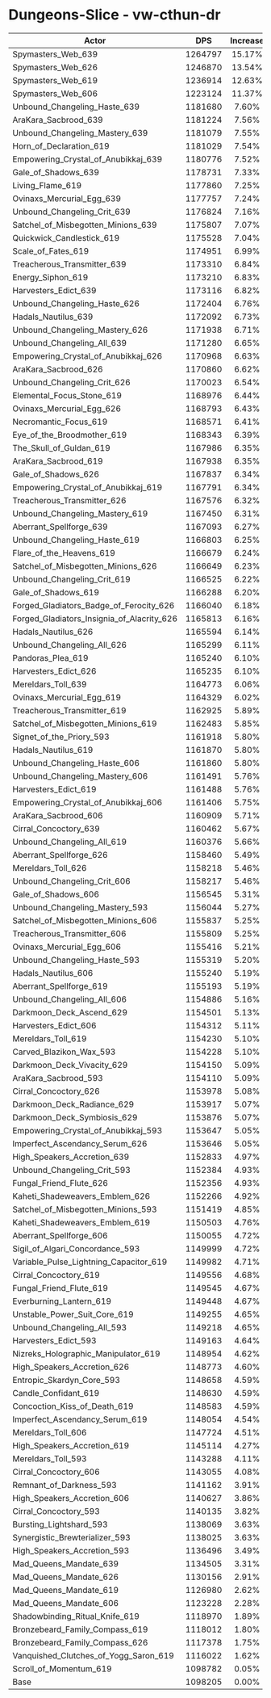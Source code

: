 # Dungeons-Slice - vw-cthun-dr
| Actor | DPS | Increase |
|---|:---:|:---:|
|Spymasters_Web_639|1264797|15.17%|
|Spymasters_Web_626|1246870|13.54%|
|Spymasters_Web_619|1236914|12.63%|
|Spymasters_Web_606|1223124|11.37%|
|Unbound_Changeling_Haste_639|1181680|7.60%|
|AraKara_Sacbrood_639|1181224|7.56%|
|Unbound_Changeling_Mastery_639|1181079|7.55%|
|Horn_of_Declaration_619|1181029|7.54%|
|Empowering_Crystal_of_Anubikkaj_639|1180776|7.52%|
|Gale_of_Shadows_639|1178731|7.33%|
|Living_Flame_619|1177860|7.25%|
|Ovinaxs_Mercurial_Egg_639|1177757|7.24%|
|Unbound_Changeling_Crit_639|1176824|7.16%|
|Satchel_of_Misbegotten_Minions_639|1175807|7.07%|
|Quickwick_Candlestick_619|1175528|7.04%|
|Scale_of_Fates_619|1174951|6.99%|
|Treacherous_Transmitter_639|1173310|6.84%|
|Energy_Siphon_619|1173210|6.83%|
|Harvesters_Edict_639|1173116|6.82%|
|Unbound_Changeling_Haste_626|1172404|6.76%|
|Hadals_Nautilus_639|1172092|6.73%|
|Unbound_Changeling_Mastery_626|1171938|6.71%|
|Unbound_Changeling_All_639|1171280|6.65%|
|Empowering_Crystal_of_Anubikkaj_626|1170968|6.63%|
|AraKara_Sacbrood_626|1170860|6.62%|
|Unbound_Changeling_Crit_626|1170023|6.54%|
|Elemental_Focus_Stone_619|1168976|6.44%|
|Ovinaxs_Mercurial_Egg_626|1168793|6.43%|
|Necromantic_Focus_619|1168571|6.41%|
|Eye_of_the_Broodmother_619|1168343|6.39%|
|The_Skull_of_Guldan_619|1167986|6.35%|
|AraKara_Sacbrood_619|1167938|6.35%|
|Gale_of_Shadows_626|1167837|6.34%|
|Empowering_Crystal_of_Anubikkaj_619|1167791|6.34%|
|Treacherous_Transmitter_626|1167576|6.32%|
|Unbound_Changeling_Mastery_619|1167450|6.31%|
|Aberrant_Spellforge_639|1167093|6.27%|
|Unbound_Changeling_Haste_619|1166803|6.25%|
|Flare_of_the_Heavens_619|1166679|6.24%|
|Satchel_of_Misbegotten_Minions_626|1166649|6.23%|
|Unbound_Changeling_Crit_619|1166525|6.22%|
|Gale_of_Shadows_619|1166288|6.20%|
|Forged_Gladiators_Badge_of_Ferocity_626|1166040|6.18%|
|Forged_Gladiators_Insignia_of_Alacrity_626|1165813|6.16%|
|Hadals_Nautilus_626|1165594|6.14%|
|Unbound_Changeling_All_626|1165299|6.11%|
|Pandoras_Plea_619|1165240|6.10%|
|Harvesters_Edict_626|1165235|6.10%|
|Mereldars_Toll_639|1164773|6.06%|
|Ovinaxs_Mercurial_Egg_619|1164329|6.02%|
|Treacherous_Transmitter_619|1162925|5.89%|
|Satchel_of_Misbegotten_Minions_619|1162483|5.85%|
|Signet_of_the_Priory_593|1161918|5.80%|
|Hadals_Nautilus_619|1161870|5.80%|
|Unbound_Changeling_Haste_606|1161860|5.80%|
|Unbound_Changeling_Mastery_606|1161491|5.76%|
|Harvesters_Edict_619|1161488|5.76%|
|Empowering_Crystal_of_Anubikkaj_606|1161406|5.75%|
|AraKara_Sacbrood_606|1160909|5.71%|
|Cirral_Concoctory_639|1160462|5.67%|
|Unbound_Changeling_All_619|1160376|5.66%|
|Aberrant_Spellforge_626|1158460|5.49%|
|Mereldars_Toll_626|1158218|5.46%|
|Unbound_Changeling_Crit_606|1158217|5.46%|
|Gale_of_Shadows_606|1156545|5.31%|
|Unbound_Changeling_Mastery_593|1156044|5.27%|
|Satchel_of_Misbegotten_Minions_606|1155837|5.25%|
|Treacherous_Transmitter_606|1155809|5.25%|
|Ovinaxs_Mercurial_Egg_606|1155416|5.21%|
|Unbound_Changeling_Haste_593|1155319|5.20%|
|Hadals_Nautilus_606|1155240|5.19%|
|Aberrant_Spellforge_619|1155193|5.19%|
|Unbound_Changeling_All_606|1154886|5.16%|
|Darkmoon_Deck_Ascend_629|1154501|5.13%|
|Harvesters_Edict_606|1154312|5.11%|
|Mereldars_Toll_619|1154230|5.10%|
|Carved_Blazikon_Wax_593|1154228|5.10%|
|Darkmoon_Deck_Vivacity_629|1154150|5.09%|
|AraKara_Sacbrood_593|1154110|5.09%|
|Cirral_Concoctory_626|1153978|5.08%|
|Darkmoon_Deck_Radiance_629|1153917|5.07%|
|Darkmoon_Deck_Symbiosis_629|1153876|5.07%|
|Empowering_Crystal_of_Anubikkaj_593|1153647|5.05%|
|Imperfect_Ascendancy_Serum_626|1153646|5.05%|
|High_Speakers_Accretion_639|1152833|4.97%|
|Unbound_Changeling_Crit_593|1152384|4.93%|
|Fungal_Friend_Flute_626|1152356|4.93%|
|Kaheti_Shadeweavers_Emblem_626|1152266|4.92%|
|Satchel_of_Misbegotten_Minions_593|1151419|4.85%|
|Kaheti_Shadeweavers_Emblem_619|1150503|4.76%|
|Aberrant_Spellforge_606|1150055|4.72%|
|Sigil_of_Algari_Concordance_593|1149999|4.72%|
|Variable_Pulse_Lightning_Capacitor_619|1149982|4.71%|
|Cirral_Concoctory_619|1149556|4.68%|
|Fungal_Friend_Flute_619|1149545|4.67%|
|Everburning_Lantern_619|1149448|4.67%|
|Unstable_Power_Suit_Core_619|1149255|4.65%|
|Unbound_Changeling_All_593|1149218|4.65%|
|Harvesters_Edict_593|1149163|4.64%|
|Nizreks_Holographic_Manipulator_619|1148954|4.62%|
|High_Speakers_Accretion_626|1148773|4.60%|
|Entropic_Skardyn_Core_593|1148658|4.59%|
|Candle_Confidant_619|1148630|4.59%|
|Concoction_Kiss_of_Death_619|1148583|4.59%|
|Imperfect_Ascendancy_Serum_619|1148054|4.54%|
|Mereldars_Toll_606|1147724|4.51%|
|High_Speakers_Accretion_619|1145114|4.27%|
|Mereldars_Toll_593|1143288|4.11%|
|Cirral_Concoctory_606|1143055|4.08%|
|Remnant_of_Darkness_593|1141162|3.91%|
|High_Speakers_Accretion_606|1140627|3.86%|
|Cirral_Concoctory_593|1140135|3.82%|
|Bursting_Lightshard_593|1138069|3.63%|
|Synergistic_Brewterializer_593|1138025|3.63%|
|High_Speakers_Accretion_593|1136496|3.49%|
|Mad_Queens_Mandate_639|1134505|3.31%|
|Mad_Queens_Mandate_626|1130156|2.91%|
|Mad_Queens_Mandate_619|1126980|2.62%|
|Mad_Queens_Mandate_606|1123228|2.28%|
|Shadowbinding_Ritual_Knife_619|1118970|1.89%|
|Bronzebeard_Family_Compass_619|1118012|1.80%|
|Bronzebeard_Family_Compass_626|1117378|1.75%|
|Vanquished_Clutches_of_Yogg_Saron_619|1116022|1.62%|
|Scroll_of_Momentum_619|1098782|0.05%|
|Base|1098205|0.00%|
